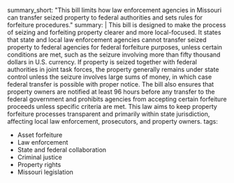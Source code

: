 summary_short: "This bill limits how law enforcement agencies in Missouri can transfer seized property to federal authorities and sets rules for forfeiture procedures."
summary: |
  This bill is designed to make the process of seizing and forfeiting property clearer and more local-focused. It states that state and local law enforcement agencies cannot transfer seized property to federal agencies for federal forfeiture purposes, unless certain conditions are met, such as the seizure involving more than fifty thousand dollars in U.S. currency. If property is seized together with federal authorities in joint task forces, the property generally remains under state control unless the seizure involves large sums of money, in which case federal transfer is possible with proper notice. The bill also ensures that property owners are notified at least 96 hours before any transfer to the federal government and prohibits agencies from accepting certain forfeiture proceeds unless specific criteria are met. This law aims to keep property forfeiture processes transparent and primarily within state jurisdiction, affecting local law enforcement, prosecutors, and property owners.
tags:
  - Asset forfeiture
  - Law enforcement
  - State and federal collaboration
  - Criminal justice
  - Property rights
  - Missouri legislation

